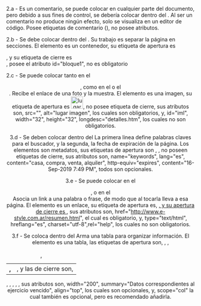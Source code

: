 2.a - Es un comentario, se puede colocar en cualquier parte del documento, pero debido a sus fines de control, se debería colocar dentro del <head>.
 Al ser un comentario no produce ningún efecto, solo se visualiza en un editor de código.
 Posee etiquetas de comentario (<!-- -->), no posee atributos.



2.b - Se debe colocar dentro del <body>.
 Su trabajo es separar la página en secciones.
 El elemento es un contenedor, su etiqueta de apertura es <div id="bloque1">, y su etiqueta de cierre es </div>, posee el atributo id="bloque1", no es obligatorio



2.c - Se puede colocar tanto en el <header>, como en el <body> o el <footer>.
 Recibe el enlace de una foto y la muestra.
 El elemento es una imagen, su etiqueta de apertura es <img src="" alt="lugar imagen" id="im1" name="im1" width="32" height="32" longdesc="detalles.htm" />, no posee etiqueta de cierre, sus atributos son, src="", alt="lugar imagen", los cuales son obligatorios, y, id="iml", width="32", height="32", longdesc="detalles.htm", los cuales no son obligatorios.



3.d - Se deben colocar dentro del <head>
 La primera linea define palabras claves para el buscador, y la segunda, la fecha de expiración de la página.
 Los elementos son metadatos, sus etiquetas de apertura son <meta name="keywords" lang="es" content="casa, compra, venta, alquiler" />, <meta http-equiv="expires" content="16-Sep-2019 7:49 PM" />, no poseen etiquetas de cierre, sus atributos son, name="keywords", lang="es", content="casa, compra, venta, alquiler", http-equiv="expires", content="16-Sep-2019 7:49 PM", todos son opcionales.



3.e - Se puede colocar en el <header>, <body> o en el <footer>
 Asocia un link a una palabra o frase, de modo que al tocarla lleva a esa página.
 El elemento es un enlace, su etiqueta de apertura es, <a href="http://www.e-style.com.ar/resumen.html" type="text/html" hreflang="es" charset="utf-8" rel="help">, y su apertura de cierre es </a>, sus atributos son, href="http://www.e-style.com.ar/resumen.html", el cual es obligatorio, y, type="text/html", hreflang="es", charset="utf-8",rel="help", los cuales no son obligatorios.



3.f - Se coloca dentro del <body>
 Arma una tabla para organizar información.
 El elemento es una tabla, las etiquetas de apertura son, <table width="200" summary="Datos correspondientes al ejercicio vencido">, <caption align="top">, <tr>, <th scope="col">, <td>, y las de cierre son, </table>, </caption>, </tr>, </th>, </td>, sus atributos son, width="200", summary="Datos correspondientes al ejercicio vencido", align="top", los cuales son opcionales, y, scope="col" la cual también es opcional, pero es recomendado añadirla.